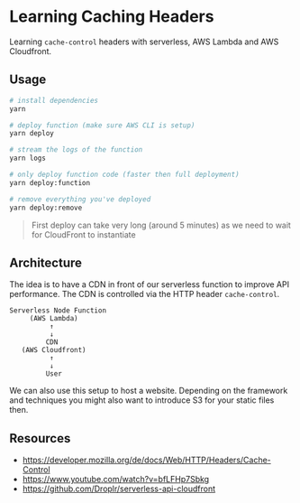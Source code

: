 # Learning Caching Headers

Learning `cache-control` headers with serverless, AWS Lambda and AWS Cloudfront.

## Usage

```bash
# install dependencies
yarn

# deploy function (make sure AWS CLI is setup)
yarn deploy

# stream the logs of the function
yarn logs

# only deploy function code (faster then full deployment)
yarn deploy:function

# remove everything you've deployed
yarn deploy:remove
```

> First deploy can take very long (around 5 minutes) as we need to wait for CloudFront to instantiate

## Architecture

The idea is to have a CDN in front of our serverless function to improve API performance. The CDN is
controlled via the HTTP header `cache-control`.

```
Serverless Node Function
     (AWS Lambda)
          ↑ 
          ↓
         CDN
   (AWS Cloudfront)
          ↑
          ↓
         User
```

We can also use this setup to host a website. Depending on the framework and techniques you might
also want to introduce S3 for your static files then.

## Resources

- https://developer.mozilla.org/de/docs/Web/HTTP/Headers/Cache-Control
- https://www.youtube.com/watch?v=bfLFHp7Sbkg
- https://github.com/Droplr/serverless-api-cloudfront

